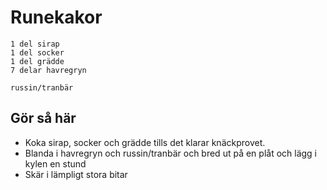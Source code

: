 # Runekakor
```
1 del sirap
1 del socker
1 del grädde
7 delar havregryn

russin/tranbär
```

## Gör så här
* Koka sirap, socker och grädde tills det klarar knäckprovet.
* Blanda i havregryn och russin/tranbär och bred ut på en plåt och lägg i kylen en stund
* Skär i lämpligt stora bitar
